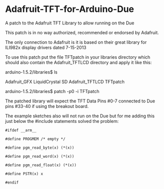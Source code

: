 Adafruit-TFT-for-Arduino-Due
============================

A patch to the Adafruit TFT Library to allow running on the Due

This patch is in no way authorized, recommended or endorsed by Adafruit.

The only connection to Adafruit is it is based on their great library for ILI982x display drivers dated 7-15-2013

To use this patch put the file TFTpatch in your libraries directory which should also contain the Adafruit_TFTLCD directory and apply it like this:

arduino-1.5.2/libraries$ ls

Adafruit_GFX  LiquidCrystal  SD  Adafruit_TFTLCD  TFTpatch

arduino-1.5.2/libraries$ patch -p0 -i  TFTpatch

The patched library will expect the TFT Data Pins #0-7 connected to 
Due pins #33-40 if using the breakout board.

The example sketches also will not run on the Due but for me adding this just below the #include statements solved the problem:

`#ifdef __arm__`

`#define PROGMEM /* empty */`

`#define pgm_read_byte(x) (*(x))`

`#define pgm_read_word(x) (*(x))`

`#define pgm_read_float(x) (*(x))`

`#define PSTR(x) x`

`#endif`
